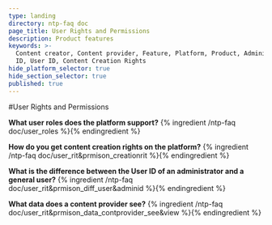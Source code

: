```yaml
---
type: landing
directory: ntp-faq doc
page_title: User Rights and Permissions
description: Product features
keywords: >-
  Content creator, Content provider, Feature, Platform, Product, Administrator
  ID, User ID, Content Creation Rights
hide_platform_selector: true
hide_section_selector: true
published: true
---
```

#User Rights and Permissions	

**What user roles does the platform support?**
{% ingredient /ntp-faq doc/user_roles %}{% endingredient %}

**How do you get content creation rights on the platform?**
{% ingredient /ntp-faq doc/user_rit&prmison_creationrit %}{% endingredient %}

**What is the difference between the User ID of an administrator and a general user?**
{% ingredient /ntp-faq doc/user_rit&prmison_diff_user&adminid %}{% endingredient %}

**What data does a content provider see?**
{% ingredient /ntp-faq doc/user_rit&prmison_data_contprovider_see&view %}{% endingredient %}
